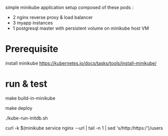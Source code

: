 simple minikube application setup composed of these pods :
- 2 nginx reverse proxy & load balancer
- 3 myapp instances
- 1 postgresql master with persistent volume on minikube host VM

# Prerequisite

install minikube https://kubernetes.io/docs/tasks/tools/install-minikube/


# run & test

make build-in-minikube

make deploy

./kube-run-initdb.sh

curl -k $(minikube service nginx --url | tail -n 1 | sed 's/http:/https:/')/users
